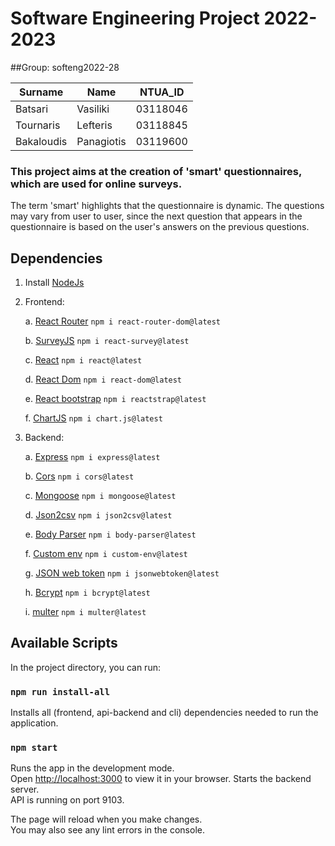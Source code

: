# Software Engineering Project 2022-2023

##Group: softeng2022-28

|        Surname      |    Name      |    NTUA_ID      |
|---------------------|--------------|-----------------|
| Batsari             | Vasiliki     |    03118046     |
| Tournaris           | Lefteris     |    03118845     |
| Bakaloudis          | Panagiotis   |    03119600     |


### This project aims at the creation of 'smart' questionnaires, which are used for online surveys.

The term 'smart' highlights that the questionnaire is dynamic. The questions may vary from user to user, since the next question that appears in the questionnaire is based on the user's answers on the previous questions.

## Dependencies

1. Install [NodeJs](https://nodejs.org/en/)
2. Frontend:

   a. [React Router](https://reactrouter.com/en/main)
   `npm i react-router-dom@latest`

   b. [SurveyJS](https://surveyjs.io/)
   `npm i react-survey@latest`

   c. [React](https://reactjs.org/)
   `npm i react@latest`

   d. [React Dom](https://reactjs.org/docs/react-dom.html)
   `npm i react-dom@latest`

   e. [React bootstrap](https://reactstrap.github.io/)
   `npm i reactstrap@latest`

   f. [ChartJS](https://www.chartjs.org/)
   `npm i chart.js@latest`

3. Backend:

   a. [Express](https://expressjs.com/)
   `npm i express@latest`

   b. [Cors](https://www.npmjs.com/package/cors)
   `npm i cors@latest`

   c. [Mongoose](https://mongoosejs.com/)
   `npm i mongoose@latest`

   d. [Json2csv](https://www.npmjs.com/package/json2csv)
   `npm i json2csv@latest`

   e. [Body Parser](https://www.npmjs.com/package/body-parser)
   `npm i body-parser@latest`

   f. [Custom env](https://www.npmjs.com/package/custom-env)
   `npm i custom-env@latest`

   g. [JSON web token](https://www.npmjs.com/package/jsonwebtoken)
   `npm i jsonwebtoken@latest`

   h. [Bcrypt](https://www.npmjs.com/package/bcrypt)
   `npm i bcrypt@latest`

   i. [multer](https://www.npmjs.com/package/multer)
   `npm i multer@latest`

## Available Scripts

In the project directory, you can run:

### `npm run install-all`

Installs all (frontend, api-backend and cli) dependencies needed to run the application.

### `npm start`

Runs the app in the development mode.\
Open [http://localhost:3000](http://localhost:3000) to view it in your browser.
Starts the backend server.\
API is running on port 9103.

The page will reload when you make changes.\
You may also see any lint errors in the console.
